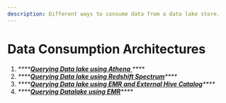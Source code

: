 ```yaml
---
description: Different ways to consume data from a data lake store.
---
```


# Data Consumption Architectures

1. _\*\*\*\*_[_**Querying Data lake using Athena**_ ](amazon-athena.md)_\*\*\*\*_
2. _\*\*\*\*_[_**Querying Data lake using Red**_**s**_**hift Spectrum**_](redshift-spectrum.md)_\*\*\*\*_
3. _\*\*\*\*_[_**Querying Data lake using EMR and External Hive Catalog**_](multi-emr-on-hive-metastore.md)_\*\*\*\*_
4. _\*\*\*\*_[_**Querying Datalake using EMR**_](multi-emr-on-glue-catalog.md)_\*\*\*\*_

